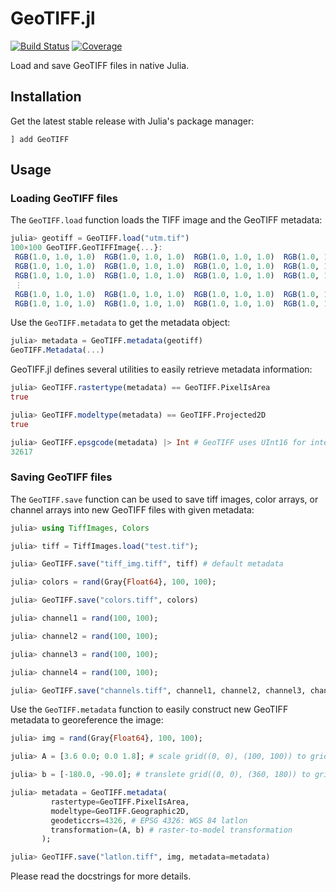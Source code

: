 # GeoTIFF.jl

[![Build Status](https://github.com/JuliaEarth/GeoTIFF.jl/actions/workflows/CI.yml/badge.svg?branch=main)](https://github.com/JuliaEarth/GeoTIFF.jl/actions/workflows/CI.yml?query=branch%3Amain)
[![Coverage](https://codecov.io/gh/JuliaEarth/GeoTIFF.jl/branch/main/graph/badge.svg)](https://codecov.io/gh/JuliaEarth/GeoTIFF.jl)

Load and save GeoTIFF files in native Julia.

## Installation

Get the latest stable release with Julia's package manager:

```
] add GeoTIFF
```

## Usage

### Loading GeoTIFF files

The `GeoTIFF.load` function loads the TIFF image and the GeoTIFF metadata:

```julia
julia> geotiff = GeoTIFF.load("utm.tif")
100×100 GeoTIFF.GeoTIFFImage{...}:
 RGB(1.0, 1.0, 1.0)  RGB(1.0, 1.0, 1.0)  RGB(1.0, 1.0, 1.0)  RGB(1.0, 1.0, 1.0)  …  RGB(1.0, 1.0, 1.0)  RGB(1.0, 1.0, 1.0)  RGB(1.0, 1.0, 1.0)
 RGB(1.0, 1.0, 1.0)  RGB(1.0, 1.0, 1.0)  RGB(1.0, 1.0, 1.0)  RGB(1.0, 1.0, 1.0)     RGB(1.0, 1.0, 1.0)  RGB(1.0, 1.0, 1.0)  RGB(1.0, 1.0, 1.0)
 RGB(1.0, 1.0, 1.0)  RGB(1.0, 1.0, 1.0)  RGB(1.0, 1.0, 1.0)  RGB(1.0, 1.0, 1.0)     RGB(1.0, 1.0, 1.0)  RGB(1.0, 1.0, 1.0)  RGB(1.0, 1.0, 1.0)
 ⋮                                                                               ⋱                                          
 RGB(1.0, 1.0, 1.0)  RGB(1.0, 1.0, 1.0)  RGB(1.0, 1.0, 1.0)  RGB(1.0, 1.0, 1.0)     RGB(1.0, 1.0, 1.0)  RGB(1.0, 1.0, 1.0)  RGB(1.0, 1.0, 1.0)
 RGB(1.0, 1.0, 1.0)  RGB(1.0, 1.0, 1.0)  RGB(1.0, 1.0, 1.0)  RGB(1.0, 1.0, 1.0)     RGB(1.0, 1.0, 1.0)  RGB(1.0, 1.0, 1.0)  RGB(1.0, 1.0, 1.0)
```

Use the `GeoTIFF.metadata` to get the metadata object:

```julia
julia> metadata = GeoTIFF.metadata(geotiff)
GeoTIFF.Metadata(...)
```

GeoTIFF.jl defines several utilities to easily retrieve metadata information:

```julia
julia> GeoTIFF.rastertype(metadata) == GeoTIFF.PixelIsArea
true

julia> GeoTIFF.modeltype(metadata) == GeoTIFF.Projected2D
true

julia> GeoTIFF.epsgcode(metadata) |> Int # GeoTIFF uses UInt16 for integer values
32617
```

### Saving GeoTIFF files

The `GeoTIFF.save` function can be used to save tiff images, color arrays,
or channel arrays into new GeoTIFF files with given metadata:

```julia
julia> using TiffImages, Colors

julia> tiff = TiffImages.load("test.tif");

julia> GeoTIFF.save("tiff_img.tiff", tiff) # default metadata

julia> colors = rand(Gray{Float64}, 100, 100);

julia> GeoTIFF.save("colors.tiff", colors)

julia> channel1 = rand(100, 100);

julia> channel2 = rand(100, 100);

julia> channel3 = rand(100, 100);

julia> channel4 = rand(100, 100);

julia> GeoTIFF.save("channels.tiff", channel1, channel2, channel3, channel4)
```

Use the `GeoTIFF.metadata` function to easily construct new GeoTIFF metadata to georeference the image:

```julia
julia> img = rand(Gray{Float64}, 100, 100);

julia> A = [3.6 0.0; 0.0 1.8]; # scale grid((0, 0), (100, 100)) to grid((0, 0), (360, 180))

julia> b = [-180.0, -90.0]; # translete grid((0, 0), (360, 180)) to grid((-180, -90), (180, 90)) (latlon coordinates)

julia> metadata = GeoTIFF.metadata(
         rastertype=GeoTIFF.PixelIsArea, 
         modeltype=GeoTIFF.Geographic2D,
         geodeticcrs=4326, # EPSG 4326: WGS 84 latlon
         transformation=(A, b) # raster-to-model transformation
       );

julia> GeoTIFF.save("latlon.tiff", img, metadata=metadata)
```

Please read the docstrings for more details.

